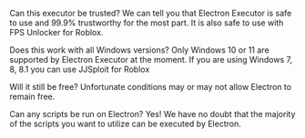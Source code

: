 Can this executor be trusted?
We can tell you that Electron Executor is safe to use and 99.9% trustworthy for the most part. It is also safe to use with FPS Unlocker for Roblox.


Does this work with all Windows versions?
Only Windows 10 or 11 are supported by Electron Executor at the moment. If you are using Windows 7, 8, 8.1 you can use JJSploit for Roblox


Will it still be free?
Unfortunate conditions may or may not allow Electron to remain free.


Can any scripts be run on Electron?
Yes! We have no doubt that the majority of the scripts you want to utilize can be executed by Electron.
